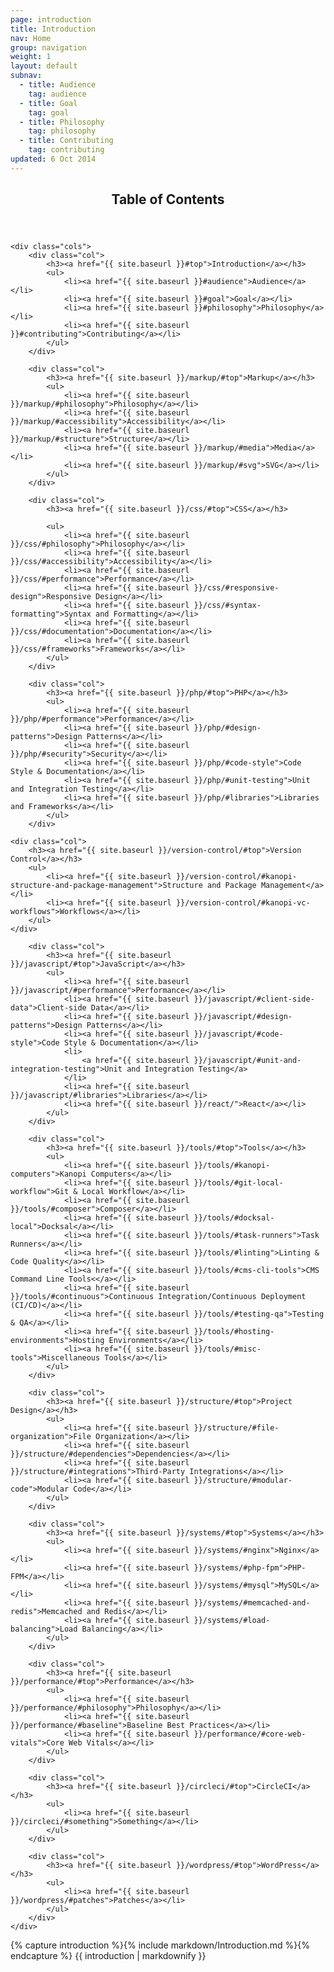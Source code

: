 ```yaml
---
page: introduction
title: Introduction
nav: Home
group: navigation
weight: 1
layout: default
subnav:
  - title: Audience
    tag: audience
  - title: Goal
    tag: goal
  - title: Philosophy
    tag: philosophy
  - title: Contributing
    tag: contributing
updated: 6 Oct 2014
---
```


<div class="toc">
	<header>
		<h2>Table of Contents</h2>
	</header>

	<div class="cols">
		<div class="col">
			<h3><a href="{{ site.baseurl }}#top">Introduction</a></h3>
			<ul>
				<li><a href="{{ site.baseurl }}#audience">Audience</a></li>
				<li><a href="{{ site.baseurl }}#goal">Goal</a></li>
				<li><a href="{{ site.baseurl }}#philosophy">Philosophy</a></li>
				<li><a href="{{ site.baseurl }}#contributing">Contributing</a></li>
			</ul>
		</div>

		<div class="col">
			<h3><a href="{{ site.baseurl }}/markup/#top">Markup</a></h3>
			<ul>
				<li><a href="{{ site.baseurl }}/markup/#philosophy">Philosophy</a></li>
				<li><a href="{{ site.baseurl }}/markup/#accessibility">Accessibility</a></li>
				<li><a href="{{ site.baseurl }}/markup/#structure">Structure</a></li>
				<li><a href="{{ site.baseurl }}/markup/#media">Media</a></li>
				<li><a href="{{ site.baseurl }}/markup/#svg">SVG</a></li>
			</ul>
		</div>

		<div class="col">
			<h3><a href="{{ site.baseurl }}/css/#top">CSS</a></h3>

			<ul>
				<li><a href="{{ site.baseurl }}/css/#philosophy">Philosophy</a></li>
				<li><a href="{{ site.baseurl }}/css/#accessibility">Accessibility</a></li>
				<li><a href="{{ site.baseurl }}/css/#performance">Performance</a></li>
				<li><a href="{{ site.baseurl }}/css/#responsive-design">Responsive Design</a></li>
				<li><a href="{{ site.baseurl }}/css/#syntax-formatting">Syntax and Formatting</a></li>
				<li><a href="{{ site.baseurl }}/css/#documentation">Documentation</a></li>
				<li><a href="{{ site.baseurl }}/css/#frameworks">Frameworks</a></li>
			</ul>
		</div>

		<div class="col">
			<h3><a href="{{ site.baseurl }}/php/#top">PHP</a></h3>
			<ul>
				<li><a href="{{ site.baseurl }}/php/#performance">Performance</a></li>
				<li><a href="{{ site.baseurl }}/php/#design-patterns">Design Patterns</a></li>
				<li><a href="{{ site.baseurl }}/php/#security">Security</a></li>
				<li><a href="{{ site.baseurl }}/php/#code-style">Code Style & Documentation</a></li>
				<li><a href="{{ site.baseurl }}/php/#unit-testing">Unit and Integration Testing</a></li>
				<li><a href="{{ site.baseurl }}/php/#libraries">Libraries and Frameworks</a></li>
			</ul>
		</div>

	<div class="col">
		<h3><a href="{{ site.baseurl }}/version-control/#top">Version Control</a></h3>
		<ul>
			<li><a href="{{ site.baseurl }}/version-control/#kanopi-structure-and-package-management">Structure and Package Management</a></li>
			<li><a href="{{ site.baseurl }}/version-control/#kanopi-vc-workflows">Workflows</a></li>
		</ul>
	</div>

		<div class="col">
			<h3><a href="{{ site.baseurl }}/javascript/#top">JavaScript</a></h3>
			<ul>
				<li><a href="{{ site.baseurl }}/javascript/#performance">Performance</a></li>
				<li><a href="{{ site.baseurl }}/javascript/#client-side-data">Client-side Data</a></li>
				<li><a href="{{ site.baseurl }}/javascript/#design-patterns">Design Patterns</a></li>
				<li><a href="{{ site.baseurl }}/javascript/#code-style">Code Style & Documentation</a></li>
				<li>
					<a href="{{ site.baseurl }}/javascript/#unit-and-integration-testing">Unit and Integration Testing</a>
				</li>
				<li><a href="{{ site.baseurl }}/javascript/#libraries">Libraries</a></li>
				<li><a href="{{ site.baseurl }}/react/">React</a></li>
			</ul>
		</div>

		<div class="col">
			<h3><a href="{{ site.baseurl }}/tools/#top">Tools</a></h3>
			<ul>
				<li><a href="{{ site.baseurl }}/tools/#kanopi-computers">Kanopi Computers</a></li>
				<li><a href="{{ site.baseurl }}/tools/#git-local-workflow">Git & Local Workflow</a></li>
				<li><a href="{{ site.baseurl }}/tools/#composer">Composer</a></li>
				<li><a href="{{ site.baseurl }}/tools/#docksal-local">Docksal</a></li>
				<li><a href="{{ site.baseurl }}/tools/#task-runners">Task Runners</a></li>
				<li><a href="{{ site.baseurl }}/tools/#linting">Linting & Code Quality</a></li>
				<li><a href="{{ site.baseurl }}/tools/#cms-cli-tools">CMS Command Line Tools<</a></li>
				<li><a href="{{ site.baseurl }}/tools/#continuous">Continuous Integration/Continuous Deployment (CI/CD)</a></li>
				<li><a href="{{ site.baseurl }}/tools/#testing-qa">Testing & QA</a></li>
				<li><a href="{{ site.baseurl }}/tools/#hosting-environments">Hosting Environments</a></li>
				<li><a href="{{ site.baseurl }}/tools/#misc-tools">Miscellaneous Tools</a></li>
			</ul>
		</div>

		<div class="col">
			<h3><a href="{{ site.baseurl }}/structure/#top">Project Design</a></h3>
			<ul>
				<li><a href="{{ site.baseurl }}/structure/#file-organization">File Organization</a></li>
				<li><a href="{{ site.baseurl }}/structure/#dependencies">Dependencies</a></li>
				<li><a href="{{ site.baseurl }}/structure/#integrations">Third-Party Integrations</a></li>
				<li><a href="{{ site.baseurl }}/structure/#modular-code">Modular Code</a></li>
			</ul>
		</div>

		<div class="col">
			<h3><a href="{{ site.baseurl }}/systems/#top">Systems</a></h3>
			<ul>
				<li><a href="{{ site.baseurl }}/systems/#nginx">Nginx</a></li>
				<li><a href="{{ site.baseurl }}/systems/#php-fpm">PHP-FPM</a></li>
				<li><a href="{{ site.baseurl }}/systems/#mysql">MySQL</a></li>
				<li><a href="{{ site.baseurl }}/systems/#memcached-and-redis">Memcached and Redis</a></li>
				<li><a href="{{ site.baseurl }}/systems/#load-balancing">Load Balancing</a></li>
			</ul>
		</div>

		<div class="col">
			<h3><a href="{{ site.baseurl }}/performance/#top">Performance</a></h3>
			<ul>
				<li><a href="{{ site.baseurl }}/performance/#philosophy">Philosophy</a></li>
				<li><a href="{{ site.baseurl }}/performance/#baseline">Baseline Best Practices</a></li>
				<li><a href="{{ site.baseurl }}/performance/#core-web-vitals">Core Web Vitals</a></li>
			</ul>
		</div>

		<div class="col">
			<h3><a href="{{ site.baseurl }}/circleci/#top">CircleCI</a></h3>
			<ul>
				<li><a href="{{ site.baseurl }}/circleci/#something">Something</a></li>
			</ul>
		</div>

		<div class="col">
			<h3><a href="{{ site.baseurl }}/wordpress/#top">WordPress</a></h3>
			<ul>
				<li><a href="{{ site.baseurl }}/wordpress/#patches">Patches</a></li>
			</ul>
		</div>
	</div>
	
</div>

<div class="docs-section">
		{% capture introduction %}{% include markdown/Introduction.md %}{% endcapture %}
		{{ introduction | markdownify }}
</div>
